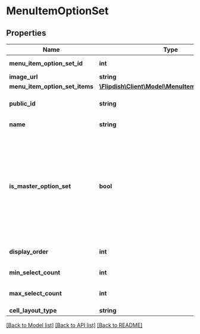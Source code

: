 # MenuItemOptionSet

## Properties
Name | Type | Description | Notes
------------ | ------------- | ------------- | -------------
**menu_item_option_set_id** | **int** | Menu item option set identifier | [optional] 
**image_url** | **string** | Image url | [optional] 
**menu_item_option_set_items** | [**\Flipdish\Client\Model\MenuItemOptionSetItem[]**](MenuItemOptionSetItem.md) | Option set items | [optional] 
**public_id** | **string** | Permanent reference to the item. | [optional] 
**name** | **string** | Menu item option set name | [optional] 
**is_master_option_set** | **bool** | Is master option set. This can affect the layout of the options in the menu displayed to the customer. Usually it is true if the option could be considerd a standalone item as opposed to an addition (\&quot;with ketchup\&quot;) or modifier (\&quot;large\&quot;). | [optional] 
**display_order** | **int** | Display order. Displayed in ascending order. | [optional] 
**min_select_count** | **int** | Minimum items must be selected | [optional] 
**max_select_count** | **int** | Maximum number of items can be selected | [optional] 
**cell_layout_type** | **string** | Small | Medium | Large  Affects the layout of the menu. | [optional] 

[[Back to Model list]](../README.md#documentation-for-models) [[Back to API list]](../README.md#documentation-for-api-endpoints) [[Back to README]](../README.md)


